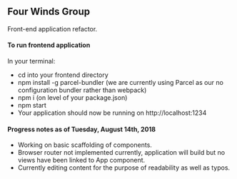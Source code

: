 ## Four Winds Group

Front-end application refactor.

#### To run frontend application

In your terminal:
- cd into your frontend directory
- npm install -g parcel-bundler (we are currently using Parcel as our no configuration bundler rather than webpack)
- npm i (on level of your package.json)
- npm start
- Your application should now be running on http://localhost:1234

#### Progress notes as of Tuesday, August 14th, 2018

- Working on basic scaffolding of components.
- Browser router not implemented currently, application will build but no views have been linked to App component.
- Currently editing content for the purpose of readability as well as typos.





